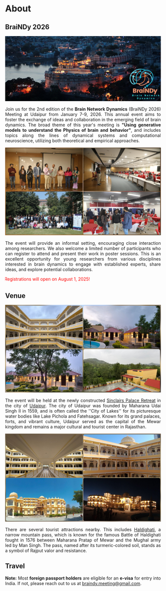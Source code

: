 # About

## BraiNDy 2026

<img src="img/Udaipur.jpg" width=900>
<p align="justify">
Join us for the 2nd edition of the <b>Brain Network Dynamics</b> (BraiNDy 2026) Meeting at Udaipur from January 7-9, 2026. This annual event aims to foster the exchange of ideas and collaboration in the emerging field of brain dynamics. The broad theme of this year's meeting is <b>"Using generative models to understand the Physics of brain and behavior"</b>, and includes topics along the lines of dynamical systems and computational neuroscience, utilizing both theoretical and empirical approaches. </p>

<img src="img/by24.jpg" width=900>

<p align="justify">
The event will provide an informal setting, encouraging close interaction among researchers. We also welcome a limited number of participants who can register to attend and present their work in poster sessions.  This is an excellent opportunity for young researchers from various disciplines interested in brain dynamics to engage with established experts, share ideas, and explore potential collaborations.</p>
<marquee direction="left" scrollamount="15" style="color: red;">Registrations will open on August 1, 2025!</marquee>

## Venue

<img src="img/location/p1.jpg">
<p align="justify">The event will be held at the newly constructed <a href="https://www.tripadvisor.in/Hotel_Review-g15359797-d33132050-Reviews-Sinclairs_Palace_Retreat_Udaipur-Kaloda_Udaipur_District_Rajasthan.html">Sinclairs Palace Retreat</a> in the city of <a href="https://en.wikipedia.org/wiki/Udaipur">Udaipur</a>. The city of Udaipur was founded by Maharana Udai Singh II in 1559, and is often called the ''City of Lakes'' for its picturesque water bodies like Lake Pichola and Fatehsagar. Known for its grand palaces, forts, and vibrant culture, Udaipur served as the capital of the Mewar kingdom and remains a major cultural and tourist center in Rajasthan.</p> 
<img src="img/location/p2.jpg">

<p align="justify">There are several tourist attractions nearby. This includes <a href="https://en.wikipedia.org/wiki/Haldighati">Haldighati</a>, a narrow mountain pass, which is known for the famous Battle of Haldighati fought in 1576 between Maharana Pratap of Mewar and the Mughal army led by Man Singh. The pass, named after its turmeric-colored soil, stands as a symbol of Rajput valor and resistance.</p>

## Travel

<p align="justify">
<b>Note:</b> Most <b>foreign passport holders</b> are eligible for an <b>e-visa</b> for entry into India. If not, please reach out to us at <a href="mailto:braindy.meeting@gmail.com">braindy.meeting@gmail.com</a>.</p>
